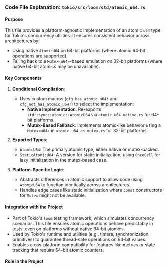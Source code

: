 ### Code File Explanation: `tokio/src/loom/std/atomic_u64.rs`

#### Purpose
This file provides a platform-agnostic implementation of an atomic `u64` type for Tokio's concurrency utilities. It ensures consistent behavior across architectures by:
- Using native `AtomicU64` on 64-bit platforms (where atomic 64-bit operations are supported).
- Falling back to a `Mutex<u64>`-based emulation on 32-bit platforms (where native 64-bit atomics may be unavailable).

#### Key Components
1. **Conditional Compilation**:
   - Uses custom macros (`cfg_has_atomic_u64!` and `cfg_not_has_atomic_u64!`) to select the implementation:
     - **Native Implementation**: Re-exports `std::sync::atomic::AtomicU64` via `atomic_u64_native.rs` for 64-bit platforms.
     - **Mutex-Based Fallback**: Implements atomic-like behavior using a `Mutex<u64>` in `atomic_u64_as_mutex.rs` for 32-bit platforms.

2. **Exported Types**:
   - `AtomicU64`: The primary atomic type, either native or mutex-backed.
   - `StaticAtomicU64`: A version for static initialization, using `OnceCell` for lazy initialization in the mutex-based case.

3. **Platform-Specific Logic**:
   - Abstracts differences in atomic support to allow code using `AtomicU64` to function identically across architectures.
   - Handles edge cases like static initialization where `const` constructors for `Mutex` might not be available.

#### Integration with the Project
- Part of Tokio's `loom` testing framework, which simulates concurrency scenarios. This file ensures atomic operations behave predictably in tests, even on platforms without native 64-bit atomics.
- Used by Tokio's runtime and utilities (e.g., timers, synchronization primitives) to guarantee thread-safe operations on 64-bit values.
- Enables cross-platform compatibility for features like metrics or state tracking that require 64-bit atomic counters.

#### Role in the Project